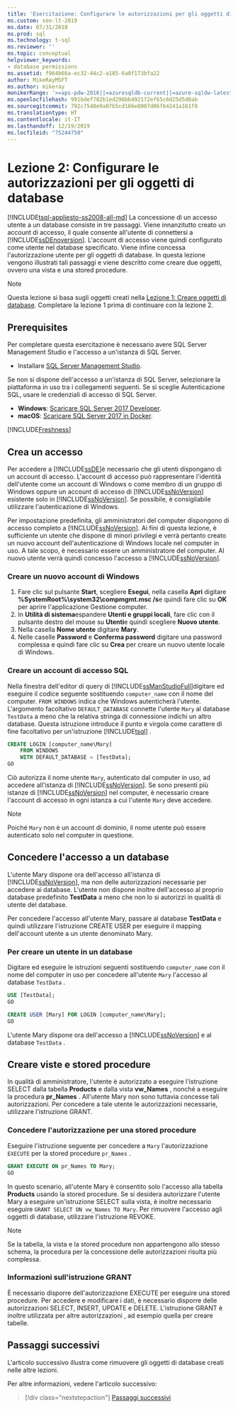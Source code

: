 ```yaml
---
title: 'Esercitazione: Configurare le autorizzazioni per gli oggetti di database'
ms.custom: seo-lt-2019
ms.date: 07/31/2018
ms.prod: sql
ms.technology: t-sql
ms.reviewer: ''
ms.topic: conceptual
helpviewer_keywords:
- database permissions
ms.assetid: f964b66a-ec32-44c2-a185-6a0f173bfa22
author: MikeRayMSFT
ms.author: mikeray
monikerRange: '>=aps-pdw-2016||=azuresqldb-current||=azure-sqldw-latest||>=sql-server-2016||=sqlallproducts-allversions||>=sql-server-linux-2017||=azuresqldb-mi-current'
ms.openlocfilehash: 991bdef702b1ed298bb492172ef65c6d25d5d0ab
ms.sourcegitcommit: 792c7548e9a07b5cd166e0007d06f64241a161f8
ms.translationtype: HT
ms.contentlocale: it-IT
ms.lasthandoff: 12/19/2019
ms.locfileid: "75244750"
---
```

# <a name="lesson-2-configure-permissions-on-database-objects"></a>Lezione 2: Configurare le autorizzazioni per gli oggetti di database
[!INCLUDE[tsql-appliesto-ss2008-all-md](../includes/tsql-appliesto-ss2008-all-md.md)]
La concessione di un accesso utente a un database consiste in tre passaggi. Viene innanzitutto creato un account di accesso, il quale consente all'utente di connettersi a [!INCLUDE[ssDEnoversion](../includes/ssdenoversion-md.md)]. L'account di accesso viene quindi configurato come utente nel database specificato. Viene infine concessa l'autorizzazione utente per gli oggetti di database. In questa lezione vengono illustrati tali passaggi e viene descritto come creare due oggetti, ovvero una vista e una stored procedure.  

  >[!NOTE]
  > Questa lezione si basa sugli oggetti creati nella [Lezione 1: Creare oggetti di database](lesson-1-creating-database-objects.md). Completare la lezione 1 prima di continuare con la lezione 2. 

## <a name="prerequisites"></a>Prerequisites
Per completare questa esercitazione è necessario avere SQL Server Management Studio e l'accesso a un'istanza di SQL Server. 

- Installare [SQL Server Management Studio](https://docs.microsoft.com/sql/ssms/download-sql-server-management-studio-ssms).

Se non si dispone dell'accesso a un'istanza di SQL Server, selezionare la piattaforma in uso tra i collegamenti seguenti. Se si sceglie Autenticazione SQL, usare le credenziali di accesso di SQL Server.
- **Windows**: [Scaricare SQL Server 2017 Developer](https://www.microsoft.com/sql-server/sql-server-downloads).
- **macOS**: [Scaricare SQL Server 2017 in Docker](https://docs.microsoft.com/sql/linux/quickstart-install-connect-docker).

[!INCLUDE[Freshness](../includes/paragraph-content/fresh-note-steps-feedback.md)]

## <a name="create-a-login"></a>Crea un accesso
Per accedere a [!INCLUDE[ssDE](../includes/ssde-md.md)]è necessario che gli utenti dispongano di un account di accesso. L'account di accesso può rappresentare l'identità dell'utente come un account di Windows o come membro di un gruppo di Windows oppure un account di accesso di [!INCLUDE[ssNoVersion](../includes/ssnoversion-md.md)] esistente solo in [!INCLUDE[ssNoVersion](../includes/ssnoversion-md.md)]. Se possibile, è consigliabile utilizzare l'autenticazione di Windows.  
  
Per impostazione predefinita, gli amministratori del computer dispongono di accesso completo a [!INCLUDE[ssNoVersion](../includes/ssnoversion-md.md)]. Ai fini di questa lezione, è sufficiente un utente che dispone di minori privilegi e verrà pertanto creato un nuovo account dell'autenticazione di Windows locale nel computer in uso. A tale scopo, è necessario essere un amministratore del computer. Al nuovo utente verrà quindi concesso l'accesso a [!INCLUDE[ssNoVersion](../includes/ssnoversion-md.md)].  
  
### <a name="create-a-new-windows-account"></a>Creare un nuovo account di Windows  
  
1.  Fare clic sul pulsante **Start**, scegliere **Esegui**, nella casella **Apri** digitare **%SystemRoot%\system32\compmgmt.msc /s**e quindi fare clic su **OK** per aprire l'applicazione Gestione computer. 
2.  In **Utilità di sistema**espandere **Utenti e gruppi locali**, fare clic con il pulsante destro del mouse su **Utenti**e quindi scegliere **Nuovo utente**.    
3.  Nella casella **Nome utente** digitare **Mary**.    
4.  Nelle caselle **Password** e **Conferma password** digitare una password complessa e quindi fare clic su **Crea** per creare un nuovo utente locale di Windows.  
  
### <a name="create-a-sql-login"></a>Creare un account di accesso SQL  

Nella finestra dell'editor di query di [!INCLUDE[ssManStudioFull](../includes/ssmanstudiofull-md.md)]digitare ed eseguire il codice seguente sostituendo `computer_name` con il nome del computer. `FROM WINDOWS` indica che Windows autenticherà l'utente. L'argomento facoltativo `DEFAULT_DATABASE` connette l'utente `Mary` al database `TestData` a meno che la relativa stringa di connessione indichi un altro database. Questa istruzione introduce il punto e virgola come carattere di fine facoltativo per un'istruzione [!INCLUDE[tsql](../includes/tsql-md.md)] .
  
  ```sql  
  CREATE LOGIN [computer_name\Mary]  
      FROM WINDOWS  
      WITH DEFAULT_DATABASE = [TestData];  
  GO  
  ```  
  
  Ciò autorizza il nome utente `Mary`, autenticato dal computer in uso, ad accedere all'istanza di [!INCLUDE[ssNoVersion](../includes/ssnoversion-md.md)]. Se sono presenti più istanze di [!INCLUDE[ssNoVersion](../includes/ssnoversion-md.md)] nel computer, è necessario creare l'account di accesso in ogni istanza a cui l'utente `Mary` deve accedere.    
  > [!NOTE]  
  > Poiché `Mary` non è un account di dominio, il nome utente può essere autenticato solo nel computer in questione. 


## <a name="grant-access-to-a-database"></a>Concedere l'accesso a un database
L'utente Mary dispone ora dell'accesso all'istanza di [!INCLUDE[ssNoVersion](../includes/ssnoversion-md.md)], ma non delle autorizzazioni necessarie per accedere ai database. L'utente non dispone inoltre dell'accesso al proprio database predefinito **TestData** a meno che non lo si autorizzi in qualità di utente del database.  
  
Per concedere l'accesso all'utente Mary, passare al database **TestData** e quindi utilizzare l'istruzione CREATE USER per eseguire il mapping dell'account utente a un utente denominato Mary.  
  
### <a name="to-create-a-user-in-a-database"></a>Per creare un utente in un database  
  
Digitare ed eseguire le istruzioni seguenti sostituendo `computer_name` con il nome del computer in uso per concedere all'utente `Mary` l'accesso al database `TestData` .
  
 ```sql  
 USE [TestData];  
 GO  
 
 CREATE USER [Mary] FOR LOGIN [computer_name\Mary];  
 GO    
 ```  
  
 L'utente Mary dispone ora dell'accesso a [!INCLUDE[ssNoVersion](../includes/ssnoversion-md.md)] e al database `TestData` .  


## <a name="create-views-and-stored-procedures"></a>Creare viste e stored procedure
In qualità di amministratore, l'utente è autorizzato a eseguire l'istruzione SELECT dalla tabella **Products** e dalla vista **vw_Names** , nonché a eseguire la procedura **pr_Names** . All'utente Mary non sono tuttavia concesse tali autorizzazioni. Per concedere a tale utente le autorizzazioni necessarie, utilizzare l'istruzione GRANT.  

### <a name="grant-permission-to-stored-procedure"></a>Concedere l'autorizzazione per una stored procedure  
Eseguire l'istruzione seguente per concedere a `Mary` l'autorizzazione `EXECUTE` per la stored procedure `pr_Names` .
  
  ```sql  
  GRANT EXECUTE ON pr_Names TO Mary;  
  GO  
  ```  
  
In questo scenario, all'utente Mary è consentito solo l'accesso alla tabella **Products** usando la stored procedure. Se si desidera autorizzare l'utente Mary a eseguire un'istruzione SELECT sulla vista, è inoltre necessario eseguire `GRANT SELECT ON vw_Names TO Mary`. Per rimuovere l'accesso agli oggetti di database, utilizzare l'istruzione REVOKE.  
  
> [!NOTE]  
> Se la tabella, la vista e la stored procedure non appartengono allo stesso schema, la procedura per la concessione delle autorizzazioni risulta più complessa.  
  
### <a name="about-grant"></a>Informazioni sull'istruzione GRANT  
È necessario disporre dell'autorizzazione EXECUTE per eseguire una stored procedure. Per accedere e modificare i dati, è necessario disporre delle autorizzazioni SELECT, INSERT, UPDATE e DELETE. L'istruzione GRANT è inoltre utilizzata per altre autorizzazioni , ad esempio quella per creare tabelle.  
  
## <a name="next-steps"></a>Passaggi successivi
L'articolo successivo illustra come rimuovere gli oggetti di database creati nelle altre lezioni. 

Per altre informazioni, vedere l'articolo successivo:
> [!div class="nextstepaction"]
>[Passaggi successivi](lesson-3-deleting-database-objects.md)
  
